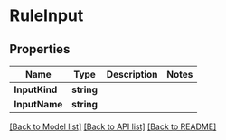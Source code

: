 # RuleInput

## Properties

Name | Type | Description | Notes
------------ | ------------- | ------------- | -------------
**InputKind** | **string** |  | 
**InputName** | **string** |  | 

[[Back to Model list]](../README.md#documentation-for-models) [[Back to API list]](../README.md#documentation-for-api-endpoints) [[Back to README]](../README.md)


